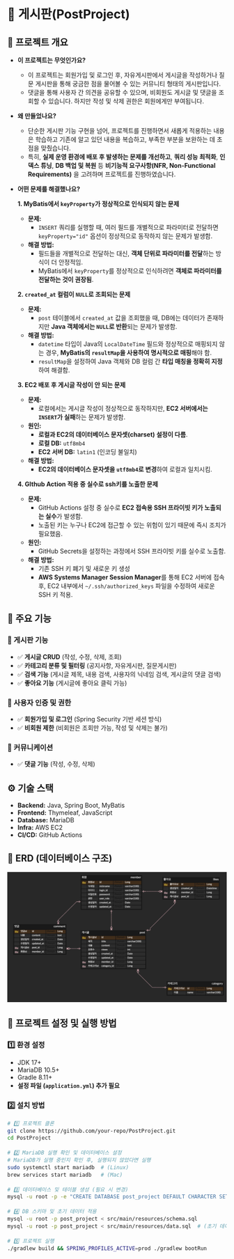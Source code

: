 # 📝 게시판(PostProject)

## 📖 프로젝트 개요
- **이 프로젝트는 무엇인가요?**
  - 이 프로젝트는 회원가입 및 로그인 후, 자유게시판에서 게시글을 작성하거나 질문 게시판을 통해 궁금한 점을 물어볼 수 있는 커뮤니티 형태의 게시판입니다.
  - 댓글을 통해 사용자 간 의견을 공유할 수 있으며, 비회원도 게시글 및 댓글을 조회할 수 있습니다. 하지만 작성 및 삭제 권한은 회원에게만 부여됩니다.
- **왜 만들었나요?**
  - 단순한 게시판 기능 구현을 넘어, 프로젝트를 진행하면서 새롭게 적용하는 내용은 학습하고 기존에 알고 있던 내용을 복습하고, 부족한 부분을 보완하는 데 초점을 맞췄습니다.
  - 특히, **실제 운영 환경에 배포 후 발생하는 문제를 개선하고**, **쿼리 성능 최적화**, **인덱스 튜닝**, **DB 백업 및 복원** 등 **비기능적 요구사항(NFR, Non-Functional Requirements)** 을 고려하며 프로젝트를 진행하였습니다.

- **어떤 문제를 해결했나요?**

  **1. MyBatis에서 `keyProperty`가 정상적으로 인식되지 않는 문제**
  - **문제:**
    - `INSERT` 쿼리를 실행할 때, 여러 필드를 개별적으로 파라미터로 전달하면 `keyProperty="id"` 옵션이 정상적으로 동작하지 않는 문제가 발생함.
  - **해결 방법:**
    - 필드들을 개별적으로 전달하는 대신, **객체 단위로 파라미터를 전달**하는 방식이 더 안정적임.
    - MyBatis에서 `keyProperty`를 정상적으로 인식하려면 **객체로 파라미터를 전달하는 것이 권장됨**.

  **2. `created_at` 컬럼이 `NULL`로 조회되는 문제**
  - **문제:**
    - `post` 테이블에서 `created_at` 값을 조회했을 때, DB에는 데이터가 존재하지만 **Java 객체에서는 `NULL`로 반환**되는 문제가 발생함.
  - **해결 방법:**
    - `datetime` 타입이 Java의 `LocalDateTime` 필드와 정상적으로 매핑되지 않는 경우, 	**MyBatis의 `resultMap`을 사용하여 명시적으로 매핑**해야 함.
    - `resultMap`을 설정하여 Java 객체와 DB 컬럼 간 **타입 매칭을 정확히 지정**하여 해결함.


  **3. EC2 배포 후 게시글 작성이 안 되는 문제**
  - **문제:**
    - 로컬에서는 게시글 작성이 정상적으로 동작하지만, **EC2 서버에서는 `INSERT`가 실패**하는 문제가 발생함. 
  - **원인:**
    - **로컬과 EC2의 데이터베이스 문자셋(charset) 설정이 다름**.
    - **로컬 DB:** `utf8mb4`
    - **EC2 서버 DB:** `latin1` (인코딩 불일치)
  - **해결 방법:**
    - **EC2의 데이터베이스 문자셋을 `utf8mb4`로 변경**하여 로컬과 일치시킴.

  **4. GIthub Action 적용 중 실수로 ssh키를 노출한 문제**
  - **문제:**
    - GitHub Actions 설정 중 실수로 **EC2 접속용 SSH 프라이빗 키가 노출되는 실수**가 발생함.
    - 노출된 키는 누구나 EC2에 접근할 수 있는 위험이 있기 때문에 즉시 조치가 필요했음.
  - **원인:**
    - GitHub Secrets을 설정하는 과정에서 SSH 프라이빗 키를 실수로 노출함.
  - **해결 방법:**
    - 기존 SSH 키 폐기 및 새로운 키 생성
    - **AWS Systems Manager Session Manager**를 통해 EC2 서버에 접속 후, EC2 내부에서 `~/.ssh/authorized_keys` 파일을 수정하여 새로운 SSH 키 적용.


## 🚀 주요 기능
### 📝 게시판 기능
- ✅ **게시글 CRUD** (작성, 수정, 삭제, 조회)
- ✅ **카테고리 분류 및 필터링** (공지사항, 자유게시판, 질문게시판)
- ✅ **검색 기능** (게시글 제목, 내용 검색, 사용자의 닉네임 검색, 게시글의 댓글 검색)
- ✅ **좋아요 기능** (게시글에 좋아요 클릭 가능)

### 🔑 사용자 인증 및 권한
- ✅ **회원가입 및 로그인** (Spring Security 기반 세션 방식)
- ✅ **비회원 제한** (비회원은 조회만 가능, 작성 및 삭제는 불가)

### 💬 커뮤니케이션
- ✅ **댓글 기능** (작성, 수정, 삭제)

## ⚙ 기술 스택
- **Backend:** Java, Spring Boot, MyBatis
- **Frontend:** Thymeleaf, JavaScript
- **Database:** MariaDB
- **Infra:** AWS EC2
- **CI/CD:** GitHub Actions

## 🎯 ERD (데이터베이스 구조)
![ERD 다이어그램](docs/images/post_project_erd.png)


## 🔧 프로젝트 설정 및 실행 방법
### 1️⃣ **환경 설정**
- JDK 17+
- MariaDB 10.5+
- Gradle 8.11+
- **설정 파일 (`application.yml`) 추가 필요**

### 2️⃣ **설치 방법**
```bash
# 1️⃣ 프로젝트 클론
git clone https://github.com/your-repo/PostProject.git
cd PostProject

# 2️⃣ MariaDB 실행 확인 및 데이터베이스 설정
# MariaDB가 실행 중인지 확인 후, 실행되지 않았다면 실행
sudo systemctl start mariadb  # (Linux)
brew services start mariadb   # (Mac)

# 3️⃣ 데이터베이스 및 테이블 생성 (필요 시 변경)
mysql -u root -p -e "CREATE DATABASE post_project DEFAULT CHARACTER SET utf8mb4 COLLATE utf8mb4_unicode_ci;"

# 4️⃣ DB 스키마 및 초기 데이터 적용
mysql -u root -p post_project < src/main/resources/schema.sql
mysql -u root -p post_project < src/main/resources/data.sql  # (초기 데이터가 있는 경우)

# 5️⃣ 프로젝트 실행
./gradlew build && SPRING_PROFILES_ACTIVE=prod ./gradlew bootRun
